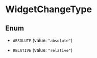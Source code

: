 # WidgetChangeType

## Enum

- `ABSOLUTE` (value: `"absolute"`)

- `RELATIVE` (value: `"relative"`)
